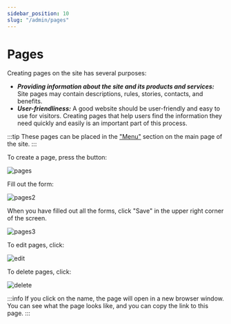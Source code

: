 ```yaml
---
sidebar_position: 10
slug: "/admin/pages"
---
```


# Pages

Creating pages on the site has several purposes:

- **_Providing information about the site and its products and services:_** Site pages may contain descriptions, rules, stories, contacts, and benefits.
- **_User-friendliness:_** A good website should be user-friendly and easy to use for visitors. Creating pages that help users find the information they need quickly and easily is an important part of this process.

:::tip
These pages can be placed in the ["Menu"](https://docs.mywebforum.com/admin/menu-settings) section on the main page of the site.
:::

To create a page, press the button:

![pages](/img/pages.png)

Fill out the form:

![pages2](/img/pages2.png)

When you have filled out all the forms, click "Save" in the upper right corner of the screen.

![pages3](/img/pages3.png)

To edit pages, click:

![edit](/img/edit.png)

To delete pages, click:

![delete](/img/delete.png)

:::info
If you click on the name, the page will open in a new browser window. You can see what the page looks like, and you can copy the link to this page.
:::
